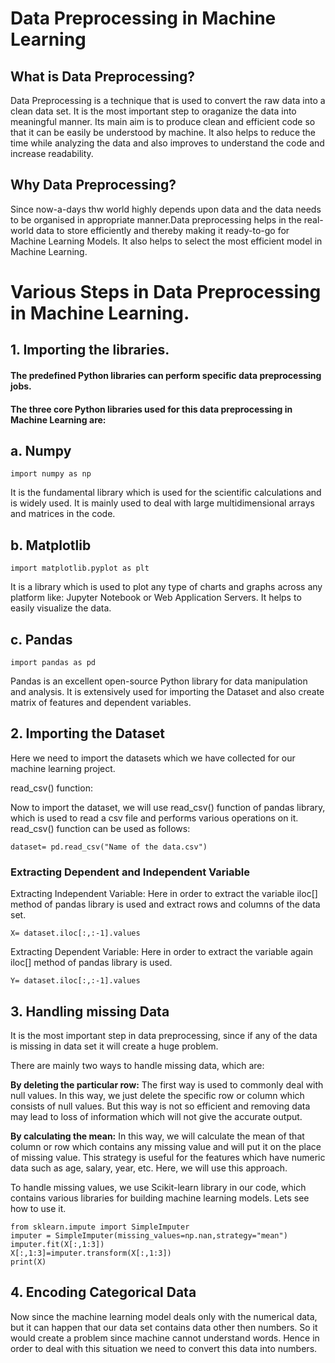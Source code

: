 # Data Preprocessing in Machine Learning

## What is Data Preprocessing?

 Data Preprocessing is a technique that is used to convert the raw data into a clean data set. It is the most important step to oraganize the data into meaningful manner. Its   main aim is to produce clean and efficient code so that it can be easily be understood by machine.
 It also helps to reduce the time while analyzing the data and also improves to understand the code and increase readability.

## Why Data Preprocessing?

 Since now-a-days thw world highly depends upon data and the data needs to be organised in appropriate manner.Data preprocessing helps in the real-world data to store efficiently and thereby making it ready-to-go for Machine Learning Models.
 It also helps to select the most efficient model in Machine Learning.

# Various Steps in Data Preprocessing in Machine Learning.

## 1. Importing the libraries.

  #### The predefined Python libraries can perform specific data preprocessing jobs.
  #### The three core Python libraries used for this data preprocessing in Machine Learning are:

## a. Numpy
   
    import numpy as np
   
  It is the fundamental library which is used for the scientific calculations and is widely used. 
  It is mainly used to deal with large multidimensional arrays and matrices in the code.
   
## b. Matplotlib
   
    import matplotlib.pyplot as plt
    
   It is a library which is used to plot any type of charts and graphs across any platform like: 
   Jupyter Notebook or Web Application Servers.
   It helps to easily visualize the data.
    
## c. Pandas
    
    import pandas as pd
     
   Pandas is an excellent open-source Python library for data manipulation and analysis. 
   It is extensively used for importing the Dataset and also create matrix of features and dependent variables.
    
## 2. Importing the Dataset

  Here we need to import the datasets which we have collected for our machine learning project.
  
  read_csv() function:
  
  Now to import the dataset, we will use read_csv() function of pandas library, which is used to read a csv file and performs various operations on it. 
  read_csv() function can be used as follows:
  
    dataset= pd.read_csv("Name of the data.csv")
    
### Extracting Dependent and Independent Variable
  
   Extracting Independent Variable: Here in order to extract the variable iloc[] method of pandas library is used and extract rows and columns of the data set.
    
    X= dataset.iloc[:,:-1].values
    
   Extracting Dependent Variable: Here in order to extract the variable again iloc[] method of pandas library is used.
   
    Y= dataset.iloc[:,:-1].values
    
 ## 3. Handling missing Data
 
   It is the most important step in data preprocessing, since if any of the data is missing in data set it will create a huge problem.
   
   There are mainly two ways to handle missing data, which are:

   **By deleting the particular row:** The first way is used to commonly deal with null values. In this way, we just delete the specific row or column which consists of null values. But this way is not so efficient and removing data may lead to loss of information which will not give the accurate output.

   **By calculating the mean:** In this way, we will calculate the mean of that column or row which contains any missing value and will put it on the place of missing value. This strategy is useful for the features which have numeric data such as age, salary, year, etc. Here, we will use this approach.

   To handle missing values, we use Scikit-learn library in our code, which contains various libraries for building machine learning models. Lets see how to use it. 
   
    from sklearn.impute import SimpleImputer
    imputer = SimpleImputer(missing_values=np.nan,strategy="mean")
    imputer.fit(X[:,1:3])
    X[:,1:3]=imputer.transform(X[:,1:3])  
    print(X)
    
  ## 4. Encoding Categorical Data
  
   Now since the machine learning model deals only with the numerical data, but it can happen that our data set contains data other then numbers.
   So it would create a problem since machine cannot understand words. Hence in order to deal with this situation we need to convert this data into numbers.
   

